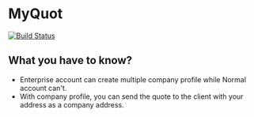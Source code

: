 # MyQuot

[![Build Status](https://travis-ci.org/rubiest/myquot.svg?branch=master)](https://travis-ci.org/rubiest/myquot)

## What you have to know?

- Enterprise account can create multiple company profile while Normal account can't.
- With company profile, you can send the quote to the client with your address as a company address.
